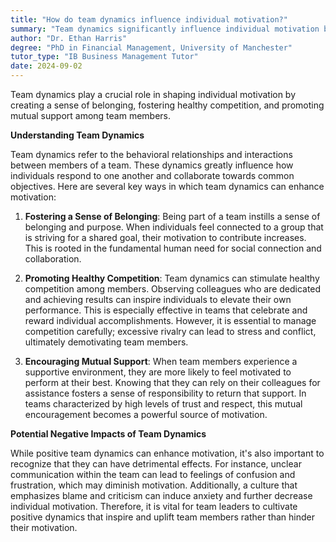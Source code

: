```yaml
---
title: "How do team dynamics influence individual motivation?"
summary: "Team dynamics significantly influence individual motivation by fostering a sense of belonging, promoting healthy competition, and encouraging mutual support."
author: "Dr. Ethan Harris"
degree: "PhD in Financial Management, University of Manchester"
tutor_type: "IB Business Management Tutor"
date: 2024-09-02
---
```


Team dynamics play a crucial role in shaping individual motivation by creating a sense of belonging, fostering healthy competition, and promoting mutual support among team members.

**Understanding Team Dynamics**

Team dynamics refer to the behavioral relationships and interactions between members of a team. These dynamics greatly influence how individuals respond to one another and collaborate towards common objectives. Here are several key ways in which team dynamics can enhance motivation:

1. **Fostering a Sense of Belonging**: Being part of a team instills a sense of belonging and purpose. When individuals feel connected to a group that is striving for a shared goal, their motivation to contribute increases. This is rooted in the fundamental human need for social connection and collaboration.

2. **Promoting Healthy Competition**: Team dynamics can stimulate healthy competition among members. Observing colleagues who are dedicated and achieving results can inspire individuals to elevate their own performance. This is especially effective in teams that celebrate and reward individual accomplishments. However, it is essential to manage competition carefully; excessive rivalry can lead to stress and conflict, ultimately demotivating team members.

3. **Encouraging Mutual Support**: When team members experience a supportive environment, they are more likely to feel motivated to perform at their best. Knowing that they can rely on their colleagues for assistance fosters a sense of responsibility to return that support. In teams characterized by high levels of trust and respect, this mutual encouragement becomes a powerful source of motivation.

**Potential Negative Impacts of Team Dynamics**

While positive team dynamics can enhance motivation, it's also important to recognize that they can have detrimental effects. For instance, unclear communication within the team can lead to feelings of confusion and frustration, which may diminish motivation. Additionally, a culture that emphasizes blame and criticism can induce anxiety and further decrease individual motivation. Therefore, it is vital for team leaders to cultivate positive dynamics that inspire and uplift team members rather than hinder their motivation.
    